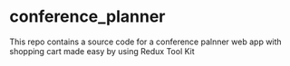 # conference_planner
This repo contains a source code for a conference palnner web app with shopping cart made easy by using Redux Tool Kit
